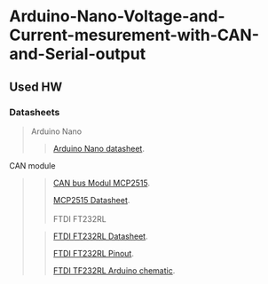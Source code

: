 # Arduino-Nano-Voltage-and-Current-mesurement-with-CAN-and-Serial-output
## Used HW
### Datasheets
>Arduino Nano
> 
>>[Arduino Nano datasheet](https://github.com/InTheCar/Arduino-Nano-Voltage-and-Current-mesurement-with-CAN-and-Serial-output/blob/main/Datasheets/Nano_V3_mit_CH340_Datenblatt.pdf).

CAN module

>>[CAN bus Modul MCP2515](https://github.com/InTheCar/Arduino-Nano-Voltage-and-Current-mesurement-with-CAN-and-Serial-output/blob/main/Datasheets/CAN%20Bus%20Modul%20Datenblatt%20AZ-Delivery%20Vertriebs%20GmbH.pdf).
>>
>>[MCP2515 Datasheet](https://github.com/InTheCar/Arduino-Nano-Voltage-and-Current-mesurement-with-CAN-and-Serial-output/blob/main/Datasheets/MCP2515.PDF).
<br/><br/>
>FTDI FT232RL
> 
>>[FTDI FT232RL Datasheet](https://github.com/InTheCar/Arduino-Nano-Voltage-and-Current-mesurement-with-CAN-and-Serial-output/blob/main/Datasheets/FTDI%20Adapter%20FT232RL%20Datenblatt%20AZ-Delivery%20Vertriebs%20GmbH.pdf).
>>
>>[FTDI FT232RL Pinout](https://github.com/InTheCar/Arduino-Nano-Voltage-and-Current-mesurement-with-CAN-and-Serial-output/blob/main/Datasheets/FTDI%20Adapter%20FT232RL%20Pinout.pdf).
>>
>>[FTDI TF232RL Arduino chematic](https://github.com/InTheCar/Arduino-Nano-Voltage-and-Current-mesurement-with-CAN-and-Serial-output/blob/main/Datasheets/FTDI%20Adapter%20FT232RL%20Arduino%20Schematic.pdf).

